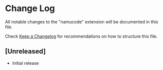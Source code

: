 # Change Log

All notable changes to the "namucode" extension will be documented in this file.

Check [Keep a Changelog](http://keepachangelog.com/) for recommendations on how to structure this file.

## [Unreleased]

- Initial release